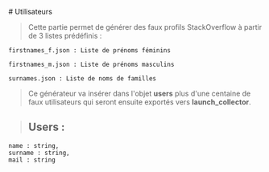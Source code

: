 # Utilisateurs

>Cette partie permet de générer des faux profils StackOverflow à partir de 3 listes prédéfinis :
>
    firstnames_f.json : Liste de prénoms féminins
>
    firstnames_m.json : Liste de prénoms masculins
>
    surnames.json : Liste de noms de familles
>
>Ce générateur va insérer dans l'objet **users** plus d'une centaine de faux utilisateurs qui seront ensuite exportés vers **launch_collector**.

>## Users :
>
>>
    name : string,
    surname : string,
    mail : string
>>